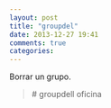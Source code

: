 ```yaml
---
layout: post
title: "groupdel"
date: 2013-12-27 19:41
comments: true
categories: 
---
```

Borrar un grupo.

>\# groupdell oficina

